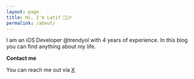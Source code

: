 ```yaml
---
layout: page
title: Hi, I'm Latif 🙋🏽‍♂️
permalink: /about/
---
```


I am an iOS Developer @trendyol with 4 years of experience. In this blog you can find anything about my life. 

**Contact me**

You can reach me out via
<a href="https://twitter.com/latifatci" class="about-reach-hyperlink">X</a>
